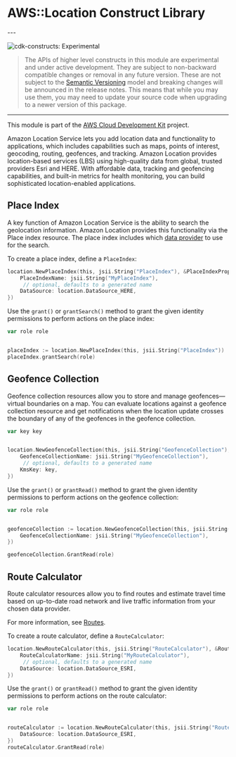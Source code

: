 # AWS::Location Construct Library

<!--BEGIN STABILITY BANNER-->---


![cdk-constructs: Experimental](https://img.shields.io/badge/cdk--constructs-experimental-important.svg?style=for-the-badge)

> The APIs of higher level constructs in this module are experimental and under active development.
> They are subject to non-backward compatible changes or removal in any future version. These are
> not subject to the [Semantic Versioning](https://semver.org/) model and breaking changes will be
> announced in the release notes. This means that while you may use them, you may need to update
> your source code when upgrading to a newer version of this package.

---
<!--END STABILITY BANNER-->

This module is part of the [AWS Cloud Development Kit](https://github.com/aws/aws-cdk) project.

Amazon Location Service lets you add location data and functionality to applications, which
includes capabilities such as maps, points of interest, geocoding, routing, geofences, and
tracking. Amazon Location provides location-based services (LBS) using high-quality data from
global, trusted providers Esri and HERE. With affordable data, tracking and geofencing
capabilities, and built-in metrics for health monitoring, you can build sophisticated
location-enabled applications.

## Place Index

A key function of Amazon Location Service is the ability to search the geolocation information.
Amazon Location provides this functionality via the Place index resource. The place index includes
which [data provider](https://docs.aws.amazon.com/location/latest/developerguide/what-is-data-provider.html)
to use for the search.

To create a place index, define a `PlaceIndex`:

```go
location.NewPlaceIndex(this, jsii.String("PlaceIndex"), &PlaceIndexProps{
	PlaceIndexName: jsii.String("MyPlaceIndex"),
	 // optional, defaults to a generated name
	DataSource: location.DataSource_HERE,
})
```

Use the `grant()` or `grantSearch()` method to grant the given identity permissions to perform actions
on the place index:

```go
var role role


placeIndex := location.NewPlaceIndex(this, jsii.String("PlaceIndex"))
placeIndex.grantSearch(role)
```

## Geofence Collection

Geofence collection resources allow you to store and manage geofences—virtual boundaries on a map.
You can evaluate locations against a geofence collection resource and get notifications when the location
update crosses the boundary of any of the geofences in the geofence collection.

```go
var key key


location.NewGeofenceCollection(this, jsii.String("GeofenceCollection"), &GeofenceCollectionProps{
	GeofenceCollectionName: jsii.String("MyGeofenceCollection"),
	 // optional, defaults to a generated name
	KmsKey: key,
})
```

Use the `grant()` or `grantRead()` method to grant the given identity permissions to perform actions
on the geofence collection:

```go
var role role


geofenceCollection := location.NewGeofenceCollection(this, jsii.String("GeofenceCollection"), &GeofenceCollectionProps{
	GeofenceCollectionName: jsii.String("MyGeofenceCollection"),
})

geofenceCollection.GrantRead(role)
```

## Route Calculator

Route calculator resources allow you to find routes and estimate travel time based on up-to-date road network and live traffic information from your chosen data provider.

For more information, see [Routes](https://docs.aws.amazon.com/location/latest/developerguide/route-concepts.html).

To create a route calculator, define a `RouteCalculator`:

```go
location.NewRouteCalculator(this, jsii.String("RouteCalculator"), &RouteCalculatorProps{
	RouteCalculatorName: jsii.String("MyRouteCalculator"),
	 // optional, defaults to a generated name
	DataSource: location.DataSource_ESRI,
})
```

Use the `grant()` or `grantRead()` method to grant the given identity permissions to perform actions
on the route calculator:

```go
var role role


routeCalculator := location.NewRouteCalculator(this, jsii.String("RouteCalculator"), &RouteCalculatorProps{
	DataSource: location.DataSource_ESRI,
})
routeCalculator.GrantRead(role)
```
